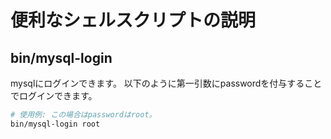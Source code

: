 # 便利なシェルスクリプトの説明
## bin/mysql-login
mysqlにログインできます。
以下のように第一引数にpasswordを付与することでログインできます。
```bash
# 使用例: この場合はpasswordはroot。
bin/mysql-login root
```
